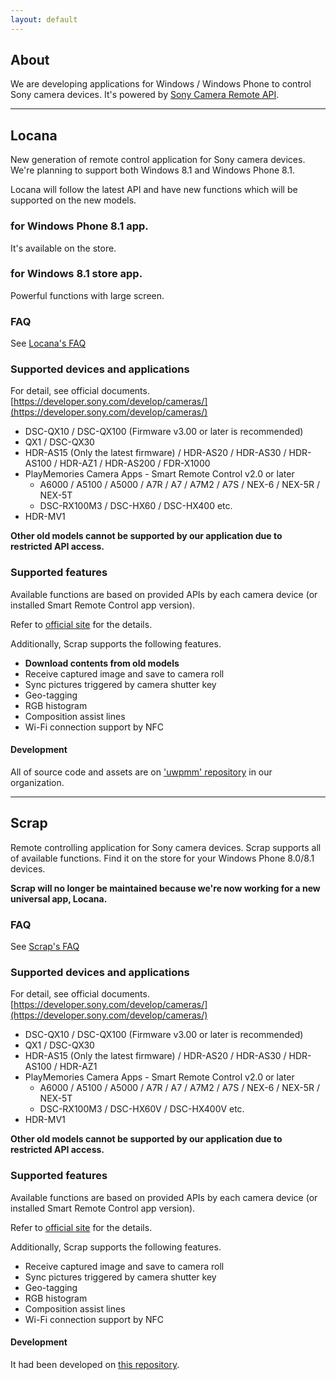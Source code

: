```yaml
---
layout: default
---
```


## About

We are developing applications for Windows / Windows Phone to control Sony camera devices.
It's powered by [Sony Camera Remote API](http://developer.sony.com/develop/cameras/).

---


## Locana

New generation of remote control application for Sony camera devices.
We're planning to support both Windows 8.1 and Windows Phone 8.1.

Locana will follow the latest API and have new functions which will be supported on the new models.

### for Windows Phone 8.1 app.

It's available on the store.

### for Windows 8.1 store app.

Powerful functions with large screen.

### FAQ
See [Locana's FAQ](/locana_faq.html)

### Supported devices and applications

For detail, see official documents. [https://developer.sony.com/develop/cameras/](https://developer.sony.com/develop/cameras/)

- DSC-QX10 / DSC-QX100 (Firmware v3.00 or later is recommended)
- QX1 / DSC-QX30
- HDR-AS15 (Only the latest firmware) / HDR-AS20 / HDR-AS30 / HDR-AS100 / HDR-AZ1 / HDR-AS200 / FDR-X1000
- PlayMemories Camera Apps - Smart Remote Control v2.0 or later
  + A6000 / A5100 / A5000 / A7R / A7 / A7M2 / A7S / NEX-6 / NEX-5R / NEX-5T
  + DSC-RX100M3 / DSC-HX60 / DSC-HX400 etc.
- HDR-MV1

**Other old models cannot be supported by our application due to restricted API access.**

### Supported features

Available functions are based on provided APIs by each camera device (or installed Smart Remote Control app version).

Refer to [official site](http://developer.sony.com/develop/cameras/) for the details.

Additionally, Scrap supports the following features.

- **Download contents from old models**
- Receive captured image and save to camera roll
- Sync pictures triggered by camera shutter key
- Geo-tagging
- RGB histogram
- Composition assist lines
- Wi-Fi connection support by NFC

#### Development

All of source code and assets are on ['uwpmm' repository](https://github.com/locana/uwpmm) in our organization.

***

## Scrap

Remote controlling application for Sony camera devices.
Scrap supports all of available functions.
Find it on the store for your Windows Phone 8.0/8.1 devices.

**Scrap will no longer be maintained because we're now working for a new universal app, Locana.**

### FAQ
See [Scrap's FAQ](/scrap_faq.html)

### Supported devices and applications

For detail, see official documents. [https://developer.sony.com/develop/cameras/](https://developer.sony.com/develop/cameras/)

- DSC-QX10 / DSC-QX100 (Firmware v3.00 or later is recommended)
- QX1 / DSC-QX30
- HDR-AS15 (Only the latest firmware) / HDR-AS20 / HDR-AS30 / HDR-AS100 / HDR-AZ1
- PlayMemories Camera Apps - Smart Remote Control v2.0 or later
  + A6000 / A5100 / A5000 / A7R / A7 / A7M2 / A7S / NEX-6 / NEX-5R / NEX-5T
  + DSC-RX100M3 / DSC-HX60V / DSC-HX400V etc.
- HDR-MV1

**Other old models cannot be supported by our application due to restricted API access.**

### Supported features

Available functions are based on provided APIs by each camera device (or installed Smart Remote Control app version).

Refer to [official site](http://developer.sony.com/develop/cameras/) for the details.

Additionally, Scrap supports the following features.

- Receive captured image and save to camera roll
- Sync pictures triggered by camera shutter key
- Geo-tagging
- RGB histogram
- Composition assist lines
- Wi-Fi connection support by NFC

#### Development

It had been developed on [this repository](https://github.com/locana/wppmm).
